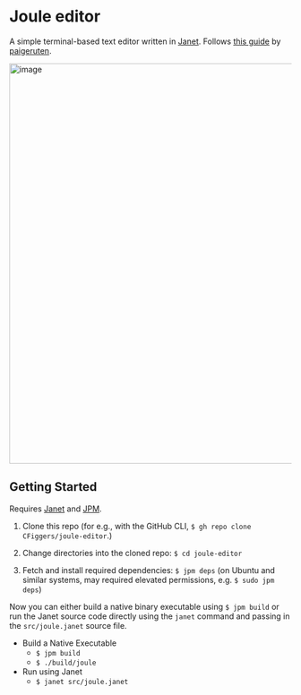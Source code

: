 # Joule editor

A simple terminal-based text editor written in [Janet](janet-lang/janet). Follows [this guide](https://viewsourcecode.org/snaptoken/kilo/index.html) by [paigeruten](https://github.com/paigeruten).

<img width="715" alt="image" src="https://user-images.githubusercontent.com/55862180/181847990-41ff351f-fb29-49fa-90ce-08d4afd6287a.png">


## Getting Started 

Requires [Janet](https://www.github.com/janet-lang/janet) and [JPM](https://www.github.com/janet-lang/jpm).

1. Clone this repo (for e.g., with the GitHub CLI, `$ gh repo clone CFiggers/joule-editor`.)

2. Change directories into the cloned repo: `$ cd joule-editor`

3. Fetch and install required dependencies: `$ jpm deps` (on Ubuntu and similar systems, may required elevated permissions, e.g. `$ sudo jpm deps`)

Now you can either build a native binary executable using `$ jpm build` or run the Janet source code directly using the `janet` command and passing in the `src/joule.janet` source file.

- Build a Native Executable
    - `$ jpm build`
    - `$ ./build/joule`
- Run using Janet
    - `$ janet src/joule.janet`
